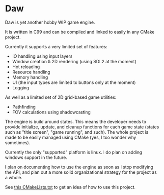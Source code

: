 Daw
===

Daw is yet another hobby WIP game engine.

It is written in C99 and can be compiled and linked to easily in any CMake
project.

Currently it supports a very limited set of features:

* IO handling using input layers
* Window creation & 2D rendering (using SDL2 at the moment)
* Hot reloading
* Resource handling
* Memory handling
* UI (the input types are limited to buttons only at the moment)
* Logging

As well as a limited set of 2D grid-based game utilities:
* Pathfinding
* FOV calculations using shadowcasting

The engine is build around states. This means the developer needs to provide
initialize, update, and cleanup functions for each game state (states such as
"title screen", "game running", and such).
The whole project is made to be easily managed using CMake (yes, I too wonder
why sometimes).

Currently the only "supported" platform is linux. I do plan on adding windows
support in the future.

I plan on documenting how to use the engine as soon as I stop modifying the API,
and plan out a more solid organizational strategy for the project as a whole.

See [this CMakeLists.txt][0] to get an idea of how to use this project.

[0]: https://github.com/0undefined/rogue/blob/a947b0092d91920d56eb9af6a39bd1bd05e145fc/CMakeLists.txt
